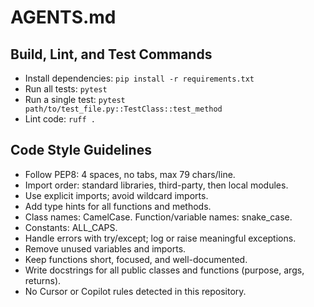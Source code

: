 # AGENTS.md

## Build, Lint, and Test Commands
- Install dependencies: `pip install -r requirements.txt`
- Run all tests: `pytest`
- Run a single test: `pytest path/to/test_file.py::TestClass::test_method`
- Lint code: `ruff .`

## Code Style Guidelines
- Follow PEP8: 4 spaces, no tabs, max 79 chars/line.
- Import order: standard libraries, third-party, then local modules.
- Use explicit imports; avoid wildcard imports.
- Add type hints for all functions and methods.
- Class names: CamelCase. Function/variable names: snake_case.
- Constants: ALL_CAPS.
- Handle errors with try/except; log or raise meaningful exceptions.
- Remove unused variables and imports.
- Keep functions short, focused, and well-documented.
- Write docstrings for all public classes and functions (purpose, args, returns).
- No Cursor or Copilot rules detected in this repository.
